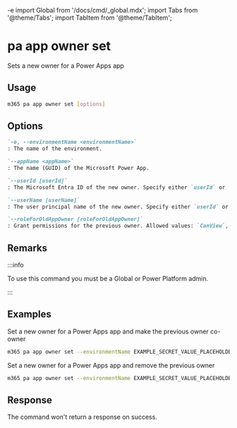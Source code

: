 -e <!-- DISCLAIMER: All secrets, passwords, and sensitive values in this document are examples only and not real credentials. -->
import Global from '/docs/cmd/_global.mdx';
import Tabs from '@theme/Tabs';
import TabItem from '@theme/TabItem';

# pa app owner set

Sets a new owner for a Power Apps app

## Usage

```sh
m365 pa app owner set [options]
```

## Options

```md definition-list
`-e, --environmentName <environmentName>`
: The name of the environment.

`--appName <appName>`
: The name (GUID) of the Microsoft Power App.

`--userId [userId]`
: The Microsoft Entra ID of the new owner. Specify either `userId` or `userName` but not both.

`--userName [userName]`
: The user principal name of the new owner. Specify either `userId` or `userName` but not both.

`--roleForOldAppOwner [roleForOldAppOwner]`
: Grant permissions for the previous owner. Allowed values: `CanView`, `CanEdit`. Don't specify a value to remove the previous owner from the app.
```

<Global />

## Remarks

:::info

To use this command you must be a Global or Power Platform admin.

:::

## Examples

Set a new owner for a Power Apps app and make the previous owner co-owner

```sh
m365 pa app owner set --environmentName EXAMPLE_SECRET_VALUE_PLACEHOLDER --appName 7ab97923-4a4d-4467-b030-12071d2b810b --userId c6ee6ed4-0172-4fdc-87a3-cfd9c324de1d --roleForOldAppOwner CanEdit
```

Set a new owner for a Power Apps app and remove the previous owner

```sh
m365 pa app owner set --environmentName EXAMPLE_SECRET_VALUE_PLACEHOLDER --appName 7ab97923-4a4d-4467-b030-12071d2b810b --userName john.doe@contoso.com
```

## Response

The command won't return a response on success.
